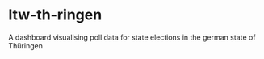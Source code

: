 # ltw-th-ringen
A dashboard visualising poll data for state elections in the german state of Thüringen
